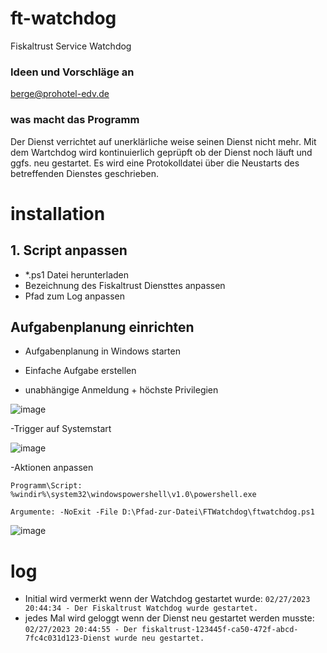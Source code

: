 # ft-watchdog
Fiskaltrust Service Watchdog

### Ideen und Vorschläge an
berge@prohotel-edv.de

### was macht das Programm
Der Dienst verrichtet auf unerklärliche weise seinen Dienst nicht mehr. Mit dem Wartchdog wird kontinuierlich geprüpft ob der Dienst noch läuft und ggfs. neu gestartet. Es wird eine Protokolldatei über die Neustarts des betreffenden Dienstes geschrieben.

# installation
## 1. Script anpassen
- *.ps1 Datei herunterladen
- Bezeichnung des Fiskaltrust Diensttes anpassen
- Pfad zum Log anpassen

## Aufgabenplanung einrichten
- Aufgabenplanung in Windows starten

- Einfache Aufgabe erstellen

- unabhängige Anmeldung + höchste Privilegien

![image](https://user-images.githubusercontent.com/57839498/221669379-95dd119a-e393-4beb-9b8f-0c3b2b1d69a5.png)

-Trigger auf Systemstart

![image](https://user-images.githubusercontent.com/57839498/221669502-789d8cbb-429e-4359-94b8-6dd23ce1e899.png)

-Aktionen anpassen

```Programm\Script: %windir%\system32\windowspowershell\v1.0\powershell.exe```

```Argumente: -NoExit -File D:\Pfad-zur-Datei\FTWatchdog\ftwatchdog.ps1```

![image](https://user-images.githubusercontent.com/57839498/221669689-91cdb457-abaa-4c3f-b449-355e9eb676f7.png)

# log
- Initial wird vermerkt wenn der Watchdog gestartet wurde: ```02/27/2023 20:44:34 - Der Fiskaltrust Watchdog wurde gestartet.```
- jedes Mal wird geloggt wenn der Dienst neu gestartet werden musste: ```02/27/2023 20:44:55 - Der fiskaltrust-123445f-ca50-472f-abcd-7fc4c031d123-Dienst wurde neu gestartet.```
